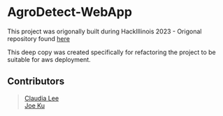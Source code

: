 # AgroDetect-WebApp

This project was origonally built during HackIllinois 2023 - Origonal repository found [here](https://github.com/Ky-Lee-375/AgroDetect)

This deep copy was created specifically for refactoring the project to be suitable for aws deployment.

## Contributors

> [Claudia Lee](https://github.com/Ky-Lee-375/) <br/>
> [Joe Ku](https://github.com/joku8/)
